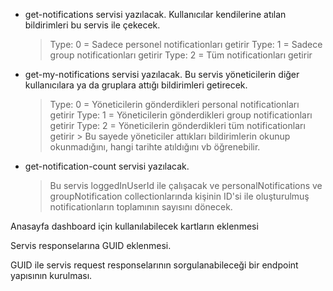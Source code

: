 * get-notifications servisi yazılacak. Kullanıcılar kendilerine atılan bildirimleri bu servis ile çekecek.
    > Type: 0 = Sadece personel notificationları getirir
    > Type: 1 = Sadece group notificationları getirir
    > Type: 2 = Tüm notificationları getirir

* get-my-notifications servisi yazılacak. Bu servis yöneticilerin diğer kullanıcılara ya da gruplara attığı bildirimleri getirecek.
    > Type: 0 = Yöneticilerin gönderdikleri personal notificationları getirir
    > Type: 1 = Yöneticilerin gönderdikleri group notificationları getirir
    > Type: 2 = Yöneticilerin gönderdikleri tüm notificationları getirir
        > Bu sayede yöneticiler attıkları bildirimlerin okunup okunmadığını, hangi tarihte atıldığını vb öğrenebilir.

* get-notification-count servisi yazılacak. 
    > Bu servis loggedInUserId ile çalışacak ve personalNotifications ve groupNotification collectionlarında kişinin ID'si ile oluşturulmuş notificationların toplamının sayısını dönecek.






Anasayfa dashboard için kullanılabilecek kartların eklenmesi

Servis responselarına GUID eklenmesi.

GUID ile servis request responselarının sorgulanabileceği bir endpoint yapısının kurulması.

